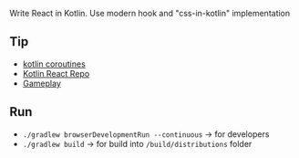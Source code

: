 
Write React in Kotlin. Use modern hook and "css-in-kotlin" implementation

## Tip
- [kotlin coroutines](https://play.kotlinlang.org/hands-on/Introduction%20to%20Coroutines%20and%20Channels/01_Introduction)
- [Kotlin React Repo](https://github.com/cangSDARM/kotlin-wrappers)
- [Gameplay](https://www.bilibili.com/video/BV1h54y1k7Pt?from=search&seid=2287667677512899238)

## Run
- `./gradlew browserDevelopmentRun --continuous` -> for developers
- `./gradlew build` -> for build into `/build/distributions` folder
